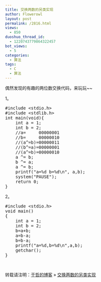 ```yaml
---
title: 交换两数的另类实现
author: Flowerowl
layout: post
permalink: /2816.html
views:
  - 850
duoshuo_thread_id:
  - 1220743779864322457
bot_views:
  - 5
categories:
  - 算法
tags:
  - C
  - 算法
---
```

偶然发现的有趣的两位数交换代码，来玩玩~~<!--more-->

1。

<pre class="lang:default decode:true">#include &lt;stdio.h&gt;
#include &lt;stdlib.h&gt;
int main(void){
    int a = 1;
    int b = 2;
    //a=     00000001
    //b=     00000010
    //(a^=b)=00000011
    //(b^=a)=00000001
    //(a^=b)=00000010
    a ^= b;
    b ^= a;
    a ^= b;
    printf("a=%d b=%d\n", a,b);
    system("PAUSE");
    return 0;
}</pre>

2。

<pre class="lang:default decode:true">#include &lt;stdio.h&gt;
void main()
{
    int a = 1;
    int b = 2;
    b=a+b;
    a=b-a;
    b=b-a;
    printf("a=%d,b=%d\n",a,b);
    getchar();
}</pre>

&nbsp;

<div id="xunlei_com_thunder_helper_plugin_d462f475-c18e-46be-bd10-327458d045bd">
</div>

<div id="xunlei_com_thunder_helper_plugin_d462f475-c18e-46be-bd10-327458d045bd">
</div>

转载请注明：[于哲的博客][1] &raquo; [交换两数的另类实现][2]

 [1]: http://localhost/wordpress
 [2]: http://localhost/wordpress/2816.html
